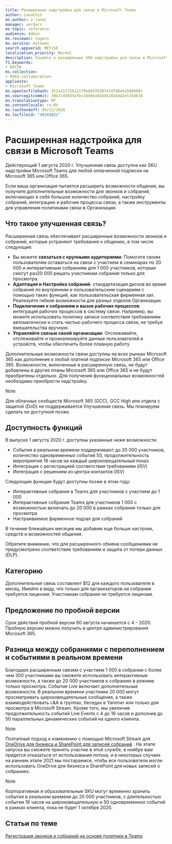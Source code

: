```yaml
---
title: Расширенная надстройка для связи в Microsoft Teams
author: LanaChin
ms.author: v-lanac
manager: serdars
ms.topic: reference
audience: Admin
ms.reviewer: nogaro
ms.service: msteams
search.appverid: MET150
localization_priority: Normal
description: Узнайте о расширенных SKU надстройки для связи в Microsoft Teams.
f1.keywords:
- NOCSH
ms.collection:
- M365-collaboration
appliesto:
- Microsoft Teams
ms.openlocfilehash: 351a15172b121f0bb937630747d7d0e61b80b96c
ms.sourcegitcommit: 3db7c450d3afbc1049e1016d51016442e5764634
ms.translationtype: MT
ms.contentlocale: ru-RU
ms.lasthandoff: 09/22/2020
ms.locfileid: "48203822"
---
```

# <a name="advanced-communications-add-on-for-microsoft-teams"></a>Расширенная надстройка для связи в Microsoft Teams

Действующий 1 августа 2020 г. Улучшенная связь доступна как SKU надстройки Microsoft Teams для любой оплаченной подписки на Microsoft 365 или Office 365.

Если ваша организация пытается расширить возможности общения, вы получите дополнительные возможности для звонков и собраний, включающих в себя большое количество собраний, настройку собраний, интеграцию и рабочие процессы связи, а также инструменты для управления политиками связи в Организации.

## <a name="what-is-advanced-communications"></a>Что такое улучшенная связь?

Расширенная связь обеспечивает расширенные возможности звонков и собраний, которые устраняют требования к общению, в том числе следующие:

- Вы можете **связаться с крупными аудиториями**: Помогите своим пользователям оставаться на связи с участием в семинарах по 20 000 и интерактивным собраниям для 1 000 участников, которые смогут раз20 000 решать участникам собрания только для просмотра.
- **Адаптация и Настройка собраний**: стандартизация дисков во время собраний по внутренним и пользовательским сценариям с помощью таких функций, как пользовательская фирменная зал. Реализуйте гибкие возможности для разных отделов Организации. 
- **Подключение к собраниям и вызов рабочих процессов**: интеграция рабочих процессов в систему связи. Например, вы можете использовать политику записи соответствия требованиям автоматически и стать частью рабочего процесса связи, не требуя вмешательства вручную.  
- **Управляйте связью своей организации**: Отслеживайте, отслеживайте и проанализируйте данные пользователей и устройств, чтобы обеспечить более плавную работу.

Дополнительные возможности связи доступны на всех рынках Microsoft 365 как дополнение к любой платной подписке Microsoft 365 или Office 365. Возможности, включенные в расширенную связь, не будут добавлены в другие планы Microsoft 365 или Office 365 и не будут приобретены отдельно. Для получения функциональных возможностей необходимо приобрести надстройку.

> [!NOTE]
> Для облачных сообществ Microsoft 365 (GCC), GCC High или отдела с защитой (DoD) не поддерживается Улучшенная связь. Мы планируем сделать ее доступной позже.

## <a name="feature-availability"></a>Доступность функций

В выпуске 1 августа 2020 г. доступны указанные ниже возможности.

- События в реальном времени поддерживают до 20 000 участников, количество одновременных событий 50, продолжительность мероприятия 16 часов на каждый широковещательный показ
- Интеграция с регистрацией соответствия требованиям (ISV)
- Интеграция с решением из центра контактов (ISV)

Следующие функции будут доступны позже в этом году:

- Интерактивные собрания в Teams для участников с участием до 1 000
- Интерактивные собрания Teams для участников 1 000 с возможностью включать до 20 000 в рамках собрания только для просмотра
- Настраиваемое фирменное подзал для собраний

В течение ближайших месяцев мы добавим еще больше настроек, средств и возможностей общения. 

Обратите внимание, что для расширенного обмена сообщениями не предусмотрено соответствие требованиям и защита от потери данных (DLP).

## <a name="pricing"></a>Категорию

Дополнительная связь составляет $12 для каждого пользователя в месяц. Имейте в виду, что только для организаторов на собрания требуется лицензия. Участникам собрания не требуется лицензия.

## <a name="trial-offer"></a>Предложение по пробной версии

Срок действия пробной версии 60 августа начинается с 4 – 2020. Пробную версию можно получить в центре администрирования Microsoft 365.

## <a name="difference-between-overflow-meetings-and-live-events"></a>Разница между собраниями с переполнением и событиями в реальном времени

Благодаря расширенным связям с участием 1 000 в собрании с более чем 300 участниками вы сможете использовать интерактивные возможности, а также до 20 000 участников к собранию в режиме только просмотра. Событие Live включает дополнительные возможности. В реальном времени участники 20 000 могут просматривать широковещательные сообщения, а также взаимодействовать с&A в группах, беседах в Yammer или только для просмотра в Microsoft Stream. Кроме того, мы увеличив продолжительность событий Live Events с 4 до 16 часов и дополнив до 50 параллельных динамических событий на одного клиента. 

>[!Note]
> Поэтапный подход к изменению с помощью Microsoft Stream для [OneDrive для бизнеса и SharePoint для записей собраний](../tmr-meeting-recording-change.md) . На этапе запуска вы сможете принять участие в этой службе, в ноябре вам придется отказаться от использования потока, и в некоторых случаях на раннем этапе 2021 мы постараемся, чтобы все пользователи могли использовать OneDrive для бизнеса и SharePoint для новых записей о собраниях.

> [!NOTE]
> Корпоративная и образовательные SKU могут временно хранить события в реальном времени до 20 000 участников, с длительностью событии 16 часов на широковещательную и 50 одновременнох событий в рамках клиента, пока не будет 1 октября 2020.

## <a name="related-topics"></a>Статьи по теме

[Регистрация звонков и собраний на основе политики в Teams](https://docs.microsoft.com/MicrosoftTeams/teams-recording-policy)
